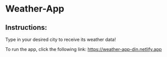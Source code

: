# Weather-App

## Instructions:
Type in your desired city to receive its weather data!

To run the app, click the following link:
https://weather-app-din.netlify.app
